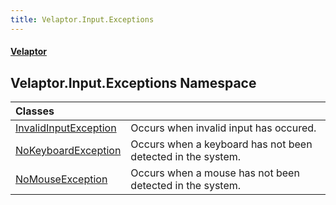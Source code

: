 ```yaml
---
title: Velaptor.Input.Exceptions
---
```


#### [Velaptor](Namespaces.md 'Velaptor Namespaces')

## Velaptor.Input.Exceptions Namespace

| Classes | |
| :--- | :--- |
| [InvalidInputException](Velaptor.Input.Exceptions.InvalidInputException.md 'Velaptor.Input.Exceptions.InvalidInputException') | Occurs when invalid input has occured. |
| [NoKeyboardException](Velaptor.Input.Exceptions.NoKeyboardException.md 'Velaptor.Input.Exceptions.NoKeyboardException') | Occurs when a keyboard has not been detected in the system. |
| [NoMouseException](Velaptor.Input.Exceptions.NoMouseException.md 'Velaptor.Input.Exceptions.NoMouseException') | Occurs when a mouse has not been detected in the system. |
